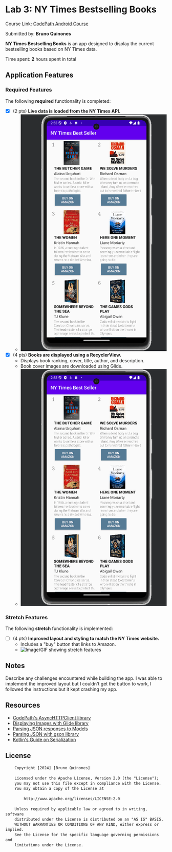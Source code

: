 # Lab 3: NY Times Bestselling Books

Course Link: [CodePath Android Course](https://courses.codepath.org/courses/and102/unit/3#!labs)

Submitted by: **Bruno Quinones** <!-- Replace 'Your Name Here' with your actual name -->

**NY Times Bestselling Books** is an app designed to display the current bestselling books based on NY Times data.

Time spent: **2** hours spent in total <!-- Replace 'X' with the number of hours you spent on this project -->

## Application Features

### Required Features

The following **required** functionality is completed:

- [x] (2 pts) **Live data is loaded from the NY Times API.**
  - ![Image/GIF showing additional email information](gifs/1.gif) <!-- Replace this link with your actual image/GIF link -->
- [x] (4 pts) **Books are displayed using a RecyclerView.**
  - Displays book ranking, cover, title, author, and description.
  - Book cover images are downloaded using Glide.
  - ![Image/GIF showing required features](gifs/1.gif) <!-- Replace this link with your actual image/GIF link -->

### Stretch Features

The following **stretch** functionality is implemented:

- [ ] (4 pts) **Improved layout and styling to match the NY Times website.**
  - Includes a "buy" button that links to Amazon.
  - ![Image/GIF showing stretch features](http://i.imgur.com/link/to/your/gif/file.gif) <!-- Replace this link with your actual image/GIF link -->

## Notes

Describe any challenges encountered while building the app. <!-- Replace this with your specific challenges and experiences --> I was able to implement the improved layout but I couldn't get the button to work, I followed the instructions but it kept crashing my app.

## Resources

- [CodePath's AsyncHTTPClient library](https://guides.codepath.org/android/Using-CodePath-Async-Http-Client)
- [Displaying Images with Glide library](https://guides.codepath.org/android/Displaying-Images-with-the-Glide-Library)
- [Parsing JSON responses to Models](https://guides.codepath.org/android/converting-json-to-models)
- [Parsing JSON with gson library](https://guides.codepath.org/android/Leveraging-the-Gson-Library#parsing-the-response)
- [Kotlin's Guide on Serialization](https://kotlinlang.org/docs/serialization.html)

## License

```plaintext
    Copyright [2024] [Bruno Quinones]

    Licensed under the Apache License, Version 2.0 (the "License");
    you may not use this file except in compliance with the License.
    You may obtain a copy of the License at

        http://www.apache.org/licenses/LICENSE-2.0

    Unless required by applicable law or agreed to in writing, software
    distributed under the License is distributed on an "AS IS" BASIS,
    WITHOUT WARRANTIES OR CONDITIONS OF ANY KIND, either express or implied.
    See the License for the specific language governing permissions and
    limitations under the License.
